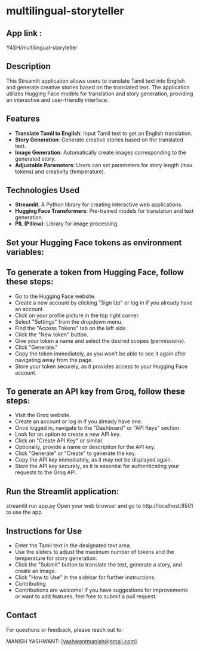 # multilingual-storyteller

## App link : 
Y4SH/multilingual-storyteller

## Description
This Streamlit application allows users to translate Tamil text into English and generate creative stories based on the translated text. The application utilizes Hugging Face models for translation and story generation, providing an interactive and user-friendly interface.

## Features
- **Translate Tamil to English**: Input Tamil text to get an English translation.
- **Story Generation**: Generate creative stories based on the translated text.
- **Image Generation**: Automatically create images corresponding to the generated story.
- **Adjustable Parameters**: Users can set parameters for story length (max tokens) and creativity (temperature).

## Technologies Used
- **Streamlit**: A Python library for creating interactive web applications.
- **Hugging Face Transformers**: Pre-trained models for translation and text generation.
- **PIL (Pillow)**: Library for image processing.

## Set your Hugging Face tokens as environment variables:

To generate a token from Hugging Face, follow these steps:
----------------------------------------------------------

- Go to the Hugging Face website.
- Create a new account by clicking "Sign Up" or log in if you already have an account.
- Click on your profile picture in the top right corner.
- Select "Settings" from the dropdown menu.
- Find the "Access Tokens" tab on the left side.
- Click the "New token" button.
- Give your token a name and select the desired scopes (permissions).
- Click "Generate."
- Copy the token immediately, as you won’t be able to see it again after navigating away from the page.
- Store your token securely, as it provides access to your Hugging Face account.

To generate an API key from Groq, follow these steps:
-----------------------------------------------------

- Visit the Groq website.
- Create an account or log in if you already have one.
- Once logged in, navigate to the "Dashboard" or "API Keys" section.
- Look for an option to create a new API key.
- Click on "Create API Key" or similar.
- Optionally, provide a name or description for the API key.
- Click "Generate" or "Create" to generate the key.
- Copy the API key immediately, as it may not be displayed again.
- Store the API key securely, as it is essential for authenticating your requests to the Groq API.


## Run the Streamlit application:

streamlit run app.py
Open your web browser and go to http://localhost:8501 to use the app.

Instructions for Use
--------------------
- Enter the Tamil text in the designated text area.
- Use the sliders to adjust the maximum number of tokens and the temperature for story generation.
- Click the "Submit" button to translate the text, generate a story, and create an image.
- Click "How to Use" in the sidebar for further instructions.
- Contributing
- Contributions are welcome! If you have suggestions for improvements or want to add features, feel free to submit a pull request.

## Contact
For questions or feedback, please reach out to:

MANISH YASHWANT: [yashwantmanish@gmail.com]
